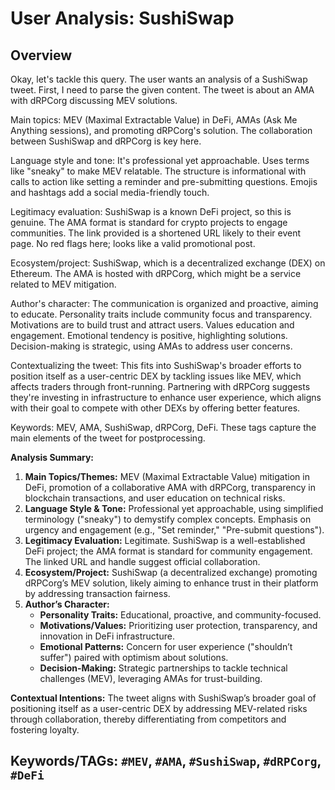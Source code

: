 # User Analysis: SushiSwap

## Overview

<think>
Okay, let's tackle this query. The user wants an analysis of a SushiSwap tweet. First, I need to parse the given content. The tweet is about an AMA with dRPCorg discussing MEV solutions.

Main topics: MEV (Maximal Extractable Value) in DeFi, AMAs (Ask Me Anything sessions), and promoting dRPCorg's solution. The collaboration between SushiSwap and dRPCorg is key here.

Language style and tone: It's professional yet approachable. Uses terms like "sneaky" to make MEV relatable. The structure is informational with calls to action like setting a reminder and pre-submitting questions. Emojis and hashtags add a social media-friendly touch.

Legitimacy evaluation: SushiSwap is a known DeFi project, so this is genuine. The AMA format is standard for crypto projects to engage communities. The link provided is a shortened URL likely to their event page. No red flags here; looks like a valid promotional post.

Ecosystem/project: SushiSwap, which is a decentralized exchange (DEX) on Ethereum. The AMA is hosted with dRPCorg, which might be a service related to MEV mitigation.

Author's character: The communication is organized and proactive, aiming to educate. Personality traits include community focus and transparency. Motivations are to build trust and attract users. Values education and engagement. Emotional tendency is positive, highlighting solutions. Decision-making is strategic, using AMAs to address user concerns.

Contextualizing the tweet: This fits into SushiSwap's broader efforts to position itself as a user-centric DEX by tackling issues like MEV, which affects traders through front-running. Partnering with dRPCorg suggests they're investing in infrastructure to enhance user experience, which aligns with their goal to compete with other DEXs by offering better features.

Keywords: MEV, AMA, SushiSwap, dRPCorg, DeFi. These tags capture the main elements of the tweet for postprocessing.
</think>

**Analysis Summary:**  
1. **Main Topics/Themes:** MEV (Maximal Extractable Value) mitigation in DeFi, promotion of a collaborative AMA with dRPCorg, transparency in blockchain transactions, and user education on technical risks.  
2. **Language Style & Tone:** Professional yet approachable, using simplified terminology ("sneaky") to demystify complex concepts. Emphasis on urgency and engagement (e.g., "Set reminder," "Pre-submit questions").  
3. **Legitimacy Evaluation:** Legitimate. SushiSwap is a well-established DeFi project; the AMA format is standard for community engagement. The linked URL and handle suggest official collaboration.  
4. **Ecosystem/Project:** SushiSwap (a decentralized exchange) promoting dRPCorg’s MEV solution, likely aiming to enhance trust in their platform by addressing transaction fairness.  
5. **Author’s Character:**  
   - **Personality Traits:** Educational, proactive, and community-focused.  
   - **Motivations/Values:** Prioritizing user protection, transparency, and innovation in DeFi infrastructure.  
   - **Emotional Patterns:** Concern for user experience ("shouldn’t suffer") paired with optimism about solutions.  
   - **Decision-Making:** Strategic partnerships to tackle technical challenges (MEV), leveraging AMAs for trust-building.  

**Contextual Intentions:** The tweet aligns with SushiSwap’s broader goal of positioning itself as a user-centric DEX by addressing MEV-related risks through collaboration, thereby differentiating from competitors and fostering loyalty.  

**Keywords/TAGs:** `#MEV`, `#AMA`, `#SushiSwap`, `#dRPCorg`, `#DeFi`
---
